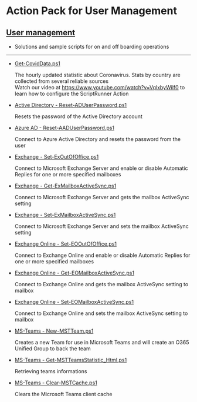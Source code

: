 # Action Pack for User Management

## [User management](./UserManagement)
 +  Solutions and sample scripts for on and off boarding operations
<hr />

+ [Get-CovidData.ps1](./Get-CovidData.ps1)

  The hourly updated statistic about Coronavirus. 
  Stats by country are collected from several reliable sources<br>
  Watch our video at https://www.youtube.com/watch?v=VqlxbyWilf0 to learn how to configure the ScriptRunner Action

+ [Active Directory - Reset-ADUserPassword.ps1](../ActiveDirectory/Users/Reset-ADUserPassword.ps1)

  Resets the password of the Active Directory account

+ [Azure AD - Reset-AADUserPassword.ps1](../O365/AzureAD/Users/Reset-AADUserPassword.ps1)

  Connect to Azure Active Directory and resets the password from the user

+ [Exchange - Set-ExOutOfOffice.ps1](../Exchange/MailBoxes/Set-ExOutOfOffice.ps1)

  Connect to Microsoft Exchange Server and enable or disable Automatic Replies for one or more specified mailboxes

+ [Exchange - Get-ExMailboxActiveSync.ps1](../Exchange/MailBoxes/Get-ExMailboxActiveSync.ps1)

  Connect to Microsoft Exchange Server and gets the mailbox ActiveSync setting

+ [Exchange - Set-ExMailboxActiveSync.ps1](../Exchange/MailBoxes/Set-ExMailboxActiveSync.ps1)

  Connect to Microsoft Exchange Server and sets the mailbox ActiveSync setting

+ [Exchange Online - Set-EOOutOfOffice.ps1](../O365/ExchangeOnline/MailBoxes/Set-EOOutOfOffice.ps1)

  Connect to Exchange Online and enable or disable Automatic Replies for one or more specified mailboxes

+ [Exchange Online - Get-EOMailboxActiveSync.ps1](../O365/ExchangeOnline/MailBoxes/Get-EOMailboxActiveSync.ps1)

  Connect to Exchange Online and gets the mailbox ActiveSync setting to mailbox

+ [Exchange Online - Set-EOMailboxActiveSync.ps1](../O365/ExchangeOnline/MailBoxes/Set-EOMailboxActiveSync.ps1)

  Connect to Exchange Online and sets the mailbox ActiveSync setting to mailbox

+ [MS-Teams - New-MSTTeam.ps1](../O365/MS-Teams/Teams/New-MSTTeam.ps1)

  Creates a new Team for use in Microsoft Teams and will create an O365 Unified Group to back the team

+ [MS-Teams - Get-MSTTeamsStatistic_Html.ps1](../O365/MS-Teams/_REPORTS_/Get-MSTTeamsStatistic_html.ps1)

  Retrieving teams informations

+ [MS-Teams - Clear-MSTCache.ps1](../O365/MS-Teams/Common/Clear-MSTCache.ps1)

  Clears the Microsoft Teams client cache